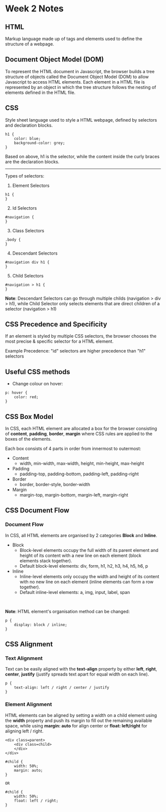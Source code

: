 # Week 2 Notes

## HTML
Markup language made up of tags and elements used to define the structure of a webpage.

## Document Object Model (DOM)
To represent the HTML document in Javascript, the browser builds a tree structure of objects called the
Document Object Model (DOM) to allow Javascript to access HTML elements. Each element in a HTML file is represented by an object in which the tree structure follows the nesting of elements defined in the HTML file.

## CSS
Style sheet language used to style a HTML webpage, defined by selectors and declaration blocks.
```
h1 {
    color: blue;
    background-color: grey;
}
```
Based on above, h1 is the selector, while the content inside the curly braces are the declaration blocks.

<hr>

Types of selectors: 
1. Element Selectors
```
h1 {
}
```
2. Id Selectors
```
#navigation {
}
```
3. Class Selectors 
```
.body {
}
```
4. Descendant Selectors 
```
#navigation div h1 {
}
```
5. Child Selectors 
```
#navigation > h1 {
}
```
**Note**: Descendant Selectors can go through multiple childs (navigation > div > h1), while Child Selector only selects elements that are direct children of a selector (navigation > h1)

## CSS Precedence and Specificity
If an element is styled by multiple CSS selectors, the browser chooses the most precise & specific selector for a HTML element.

Example Precedence: "id" selectors are higher precedence than "h1" selectors


## Useful CSS methods
- Change colour on hover: 
```
p: hover {
    color: red;
}
```

## CSS Box Model 
In CSS, each HTML element are allocated a box for the browser consisting of **content**, **padding**, **border**, **margin** where CSS rules are applied to the boxes of the elements.

Each box consists of 4 parts in order from innermost to outermost:  
- Content
    - width, min-width, max-width, height, min-height, max-height
- Padding
    - padding-top, padding-bottom, padding-left, padding-right
- Border
    - border, border-style, border-width
- Margin
    - margin-top, margin-bottom, margin-left, margin-right

## CSS Document Flow
### Document Flow
In CSS, all HTML elements are organised by 2 categories **Block** and **Inline**.

- Block
    - Block-level elements occupy the full width of its parent element and height of its content with a new line on each element (block elements stack together).
    - Default block-level elements: div, form, h1, h2, h3, h4, h5, h6, p
- Inline
    - Inline-level elements only occupy the width and height of its content with no new line on each element (inline elements can form a row together).
    - Default inline-level elements: a, img, input, label, span

<br>

**Note**: HTML element's organisation method can be changed:
```
p {
    display: block / inline;
}
```

## CSS Alignment 
### Text Alignment 
Text can be easily aligned with the **text-align** property by either **left**, **right**, **center**, **justify** (justify spreads text apart for equal width on each line).
```
p {
    text-align: left / right / center / justify
}
```

### Element Alignment 
HTML elements can be aligned by setting a width on a child element using the **width** property and push its margin to fill out the remaining available space, while using **margin: auto** for align center or **float: left/right** for aligning left / right.
```
<div class=parent>
    <div class=child>
    </div>
</div>

#child {
    width: 50%;
    margin: auto;
}

OR 

#child {
    width: 50%;
    float: left / right;
}
```


